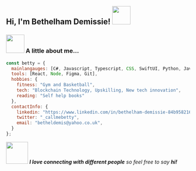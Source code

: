 
<h2> Hi, I'm Bethelham Demissie! <img src="https://media.giphy.com/media/mGcNjsfWAjY5AEZNw6/giphy.gif" width="50"></h2>

### <img src="https://media.giphy.com/media/VgCDAzcKvsR6OM0uWg/giphy.gif" width="50"> A little about me...  

```javascript
const betty = {
  mainlangauges: [C#, Javascript, Typescript, CSS, SwiftUI, Python, Java],
  tools: [React, Node, Figma, Git],
  hobbies: {
    fitness: "Gym and Basketball",
    tech: "Blockchain Technology, Upskilling, New tech innovation",
    reading: "Self help books"
  },
  contactInfo: {
    linkedin: "https://www.linkedin.com/in/bethelham-demissie-84b958216/",
    twitter: "_callmebetty",
    email: "betheldemis@yahoo.co.uk",
  }
};
```

<img src="https://media.giphy.com/media/LnQjpWaON8nhr21vNW/giphy.gif" width="60"> <em><b>I love connecting with different people</b> so feel free to say <b>hi!</b></em>


